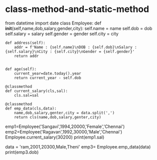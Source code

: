 # class-method-and-static-method
from datetime import date
class Employee:
    def __init__(self,name,dob,salary,gender,city):
        self.name = name
        self.dob = dob
        self.salary = salary
        self.gender = gender
        self.city = city
        
    def address(self):
        addr = f'Name : {self.name}\nDOB : {self.dob}\nSalary : {self.salary}\nCity : {self.city}\nGender = {self.gender}'
        return addr
    
    
    def age(self):
        current_year=date.today().year
        return current_year - self.dob
    
    @classmethod
    def current_salary(cls,sal):
        cls.sal=sal
        
    @classmethod
    def emp_data(cls,data):
        name,dob,salary,genter,city = data.split(',')
        return cls(name,dob,salary,genter,city)
    
emp1=Employee('Sangavi',1994,20000,'Female','Chennai')
emp2=Employee('Ragavan',1992,30000,'Male','Chennai')
Employee.current_salary(30200)
print(emp1.sal)

data = 'ram,2001,20300,Male,Theni'
emp3= Employee.emp_data(data)
print(emp3.dob)
